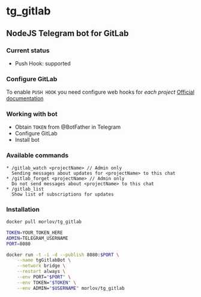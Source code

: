 # tg_gitlab
## NodeJS Telegram bot for GitLab 

### Current status

* Push Hook: supported

### Configure GitLab

To enable `PUSH HOOK` you need configure web hooks for *each project*
[Official documentation](https://gitlab.com/gitlab-org/gitlab-ce/blob/master/doc/user/project/integrations/webhooks.md)

### Working with bot
* Obtain `TOKEN` from @BotFather in Telegram
* Configure GitLab
* Install bot

### Available commands
```
* /gitlab_watch <projectName> // Admin only
  Sending messages about updates for <projectName> to this chat
* /gitlab_forget <projectName> // Admin only
  Do not send messages about <projectName> to this chat
* /gitlab_list
  Show list of subscriptions for updates
```

### Installation
```bash
docker pull morlov/tg_gitlab

TOKEN=YOUR_TOKEN_HERE
ADMIN=TELEGRAM_USERNAME
PORT=8080

docker run -t -i -d --publish 8080:$PORT \
    --name tgGitlabBot \
    --network bridge \
    --restart always \
    --env PORT="$PORT" \
    --env TOKEN="$TOKEN" \
    --env ADMIN="$USERNAME" morlov/tg_gitlab

```
